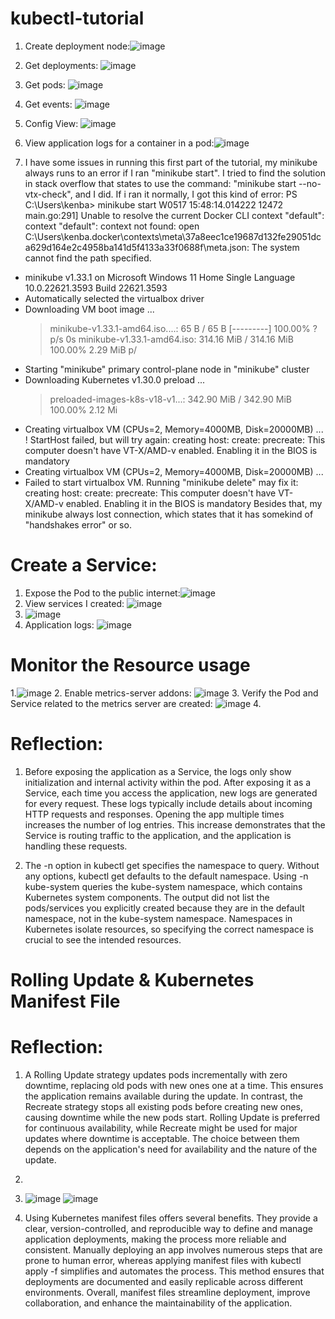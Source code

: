 # kubectl-tutorial
1. Create deployment node:![image](https://github.com/KenBalya/kubectl-tutorial/assets/124903836/d6851870-2257-4a1b-b12b-a18302ce7845)

2. Get deployments: ![image](https://github.com/KenBalya/kubectl-tutorial/assets/124903836/9947622f-2575-45dd-b5f5-18166146d736)

3. Get pods: ![image](https://github.com/KenBalya/kubectl-tutorial/assets/124903836/1855fd30-eec0-4084-8c7b-e24e19efd6c7)
4. Get events: ![image](https://github.com/KenBalya/kubectl-tutorial/assets/124903836/221cf98c-e7b7-494d-bcbc-5fbc9e083272)
5. Config View: ![image](https://github.com/KenBalya/kubectl-tutorial/assets/124903836/8ac3e8d2-bb33-49c0-96c8-4956b8699917)
6. View application logs for a container in a pod:![image](https://github.com/KenBalya/kubectl-tutorial/assets/124903836/aff3e57e-5bd3-4c55-bec6-c59959b60d1e)
7. I have some issues in running this first part of the tutorial, my minikube always runs to an error if I ran "minikube start". I tried to find the solution in stack overflow that states to use the command: "minikube start --no-vtx-check", and I did. If i ran it normally, I got this kind of error:
PS C:\Users\kenba> minikube start
W0517 15:48:14.014222   12472 main.go:291] Unable to resolve the current Docker CLI context "default": context "default": context not found: open C:\Users\kenba\.docker\contexts\meta\37a8eec1ce19687d132fe29051dca629d164e2c4958ba141d5f4133a33f0688f\meta.json: The system cannot find the path specified.
* minikube v1.33.1 on Microsoft Windows 11 Home Single Language 10.0.22621.3593 Build 22621.3593
* Automatically selected the virtualbox driver
* Downloading VM boot image ...
    > minikube-v1.33.1-amd64.iso....:  65 B / 65 B [---------] 100.00% ? p/s 0s
    > minikube-v1.33.1-amd64.iso:  314.16 MiB / 314.16 MiB  100.00% 2.29 MiB p/
* Starting "minikube" primary control-plane node in "minikube" cluster
* Downloading Kubernetes v1.30.0 preload ...
    > preloaded-images-k8s-v18-v1...:  342.90 MiB / 342.90 MiB  100.00% 2.12 Mi
* Creating virtualbox VM (CPUs=2, Memory=4000MB, Disk=20000MB) ...
! StartHost failed, but will try again: creating host: create: precreate: This computer doesn't have VT-X/AMD-v enabled. Enabling it in the BIOS is mandatory
* Creating virtualbox VM (CPUs=2, Memory=4000MB, Disk=20000MB) ...
* Failed to start virtualbox VM. Running "minikube delete" may fix it: creating host: create: precreate: This computer doesn't have VT-X/AMD-v enabled. Enabling it in the BIOS is mandatory
Besides that, my minikube always lost connection, which states that it has somekind of "handshakes error" or so.

#  Create a Service:
1. Expose the Pod to the public internet:![image](https://github.com/KenBalya/kubectl-tutorial/assets/124903836/170f4aa8-d4d0-4954-a606-e2ff1bdfc908)
2. View services I created: ![image](https://github.com/KenBalya/kubectl-tutorial/assets/124903836/5fa6d747-66d1-4847-a864-d903e57273b7)
3. ![image](https://github.com/KenBalya/kubectl-tutorial/assets/124903836/73020106-e4f4-483c-860a-b29311f9366d)
4. Application logs: ![image](https://github.com/KenBalya/kubectl-tutorial/assets/124903836/f5f715ed-6305-4de2-8b87-aac66bb93afe)

#    Monitor the Resource usage

1.![image](https://github.com/KenBalya/kubectl-tutorial/assets/124903836/76054f89-12c0-4770-b4df-50c3ce00b529)
2. Enable metrics-server addons: ![image](https://github.com/KenBalya/kubectl-tutorial/assets/124903836/89671fdb-c6fe-41a8-a255-843accfab4f5)
3. Verify the Pod and Service related to the metrics server are created: ![image](https://github.com/KenBalya/kubectl-tutorial/assets/124903836/2443e08f-d9d1-4502-90b0-cb79e2b5cb90)
4. 


#    Reflection:
1. Before exposing the application as a Service, the logs only show initialization and internal activity within the pod. After exposing it as a Service, each time you access the application, new logs are generated for every request. These logs typically include details about incoming HTTP requests and responses. Opening the app multiple times increases the number of log entries. This increase demonstrates that the Service is routing traffic to the application, and the application is handling these requests.

2. The -n option in kubectl get specifies the namespace to query. Without any options, kubectl get defaults to the default namespace. Using -n kube-system queries the kube-system namespace, which contains Kubernetes system components. The output did not list the pods/services you explicitly created because they are in the default namespace, not in the kube-system namespace. Namespaces in Kubernetes isolate resources, so specifying the correct namespace is crucial to see the intended resources.


#    Rolling Update & Kubernetes Manifest File

#    Reflection:

1. A Rolling Update strategy updates pods incrementally with zero downtime, replacing old pods with new ones one at a time. This ensures the application remains available during the update. In contrast, the Recreate strategy stops all existing pods before creating new ones, causing downtime while the new pods start. Rolling Update is preferred for continuous availability, while Recreate might be used for major updates where downtime is acceptable. The choice between them depends on the application's need for availability and the nature of the update.

2. 
3. ![image](https://github.com/KenBalya/kubectl-tutorial/assets/124903836/f66c7fb1-bfe3-4815-99c2-b585fdf63b23)
 ![image](https://github.com/KenBalya/kubectl-tutorial/assets/124903836/7cc90414-65ff-4884-9a14-f86b5b836e5f)
4. Using Kubernetes manifest files offers several benefits. They provide a clear, version-controlled, and reproducible way to define and manage application deployments, making the process more reliable and consistent. Manually deploying an app involves numerous steps that are prone to human error, whereas applying manifest files with kubectl apply -f simplifies and automates the process. This method ensures that deployments are documented and easily replicable across different environments. Overall, manifest files streamline deployment, improve collaboration, and enhance the maintainability of the application.







